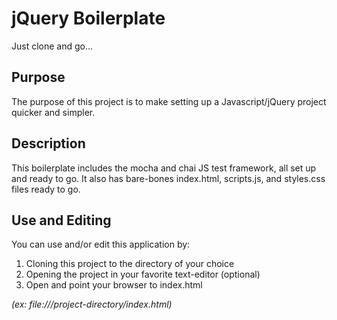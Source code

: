 # jQuery Boilerplate

Just clone and go...

## Purpose

The purpose of this project is to make setting up a Javascript/jQuery project
quicker and simpler.

## Description

This boilerplate includes the mocha and chai JS test framework, all set up and
ready to go. It also has bare-bones index.html, scripts.js, and styles.css files
ready to go.

## Use and Editing

You can use and/or edit this application by:

1. Cloning this project to the directory of your choice
1. Opening the project in your favorite text-editor (optional)
1. Open and point your browser to index.html

*(ex: file:///project-directory/index.html)*
